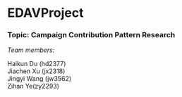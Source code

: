 # EDAVProject
### Topic: Campaign Contribution Pattern Research

*Team members:*  

Haikun Du (hd2377)  
Jiachen Xu (jx2318)  
Jingyi Wang (jw3562)  
Zihan Ye(zy2293)
